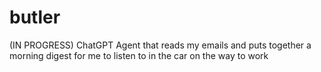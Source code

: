 # butler
(IN PROGRESS) ChatGPT Agent that reads my emails and puts together a morning digest for me to listen to in the car on the way to work
